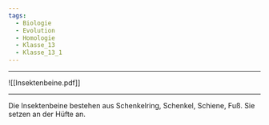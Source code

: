 ```yaml
---
tags:
  - Biologie
  - Evolution
  - Homologie
  - Klasse_13
  - Klasse_13_1
---
```


---

![[Insektenbeine.pdf]]

---
Die Insektenbeine bestehen aus Schenkelring, Schenkel, Schiene, Fuß. Sie setzen an der Hüfte an.

